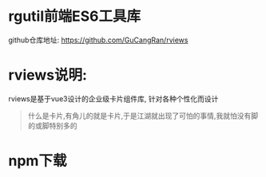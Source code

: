 # rgutil前端ES6工具库

github仓库地址: https://github.com/GuCangRan/rviews

# rviews说明:
rviews是基于vue3设计的企业级卡片组件库, 针对各种个性化而设计

> 什么是卡片,有角儿的就是卡片,于是江湖就出现了可怕的事情,我就怕没有脚的或脚特别多的



# npm下载

